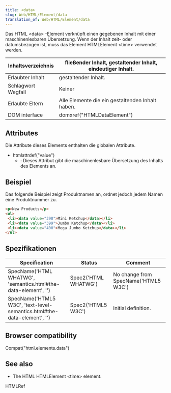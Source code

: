 ```yaml
---
title: <data>
slug: Web/HTML/Element/data
translation_of: Web/HTML/Element/data
---
```

Das HTML \<data> -Element verknüpft einen gegebenen Inhalt mit einer maschinenlesbaren Übersetzung. Wenn der Inhalt zeit- oder datumsbezogen ist, muss das Element HTMLElement \<time> verwendet werden.

| Inhaltsverzeichnis | fließender Inhalt, gestaltender Inhalt, eindeutiger Inhalt. |
| ------------------ | ----------------------------------------------------------- |
| Erlaubter Inhalt   | gestaltender Inhalt.                                        |
| Schlagwort Wegfall | Keiner                                                      |
| Erlaubte Eltern    | Alle Elemente die ein gestaltenden Inhalt haben.            |
| DOM interface      | domxref("HTMLDataElement")                                  |

## Attributes

Die Attribute dieses Elements enthalten die globalen Attribute.

- htmlattrdef("value")
  - : Dieses Attribut gibt die maschinenlesbare Übersetzung des Inhalts des Elements an.

## Beispiel

Das folgende Beispiel zeigt Produktnamen an, ordnet jedoch jedem Namen eine Produktnummer zu.

```html
<p>New Products</p>
<ul>
 <li><data value="398">Mini Ketchup</data></li>
 <li><data value="399">Jumbo Ketchup</data></li>
 <li><data value="400">Mega Jumbo Ketchup</data></li>
</ul>
```

## Spezifikationen

| Specification                                                                 | Status               | Comment                              |
| ----------------------------------------------------------------------------- | -------------------- | ------------------------------------ |
| SpecName('HTML WHATWG', 'semantics.html#the-data-element', '<data>')          | Spec2('HTML WHATWG') | No change from SpecName('HTML5 W3C') |
| SpecName('HTML5 W3C', 'text-level-semantics.html#the-data-element', '<data>') | Spec2('HTML5 W3C')   | Initial definition.                  |

## Browser compatibility

Compat("html.elements.data")

## See also

- The HTML HTMLElement \<time> element.

HTMLRef

